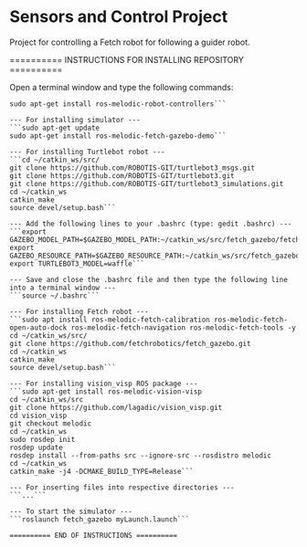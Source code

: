 # Sensors and Control Project
Project for controlling a Fetch robot for following a guider robot.

========== INSTRUCTIONS FOR INSTALLING REPOSITORY ==========

Open a terminal window and type the following commands:
```sudo apt-get install ros-melodic-visp
sudo apt-get install ros-melodic-robot-controllers```

--- For installing simulator ---
```sudo apt-get update
sudo apt-get install ros-melodic-fetch-gazebo-demo```

--- For installing Turtlebot robot ---
```cd ~/catkin_ws/src/  
git clone https://github.com/ROBOTIS-GIT/turtlebot3_msgs.git  
git clone https://github.com/ROBOTIS-GIT/turtlebot3.git  
git clone https://github.com/ROBOTIS-GIT/turtlebot3_simulations.git  
cd ~/catkin_ws
catkin_make
source devel/setup.bash```

--- Add the following lines to your .bashrc (type: gedit .bashrc) ---
```export GAZEBO_MODEL_PATH=$GAZEBO_MODEL_PATH:~/catkin_ws/src/fetch_gazebo/fetch_gazebo/models/gazebo_models_worlds_collection/models
export GAZEBO_RESOURCE_PATH=$GAZEBO_RESOURCE_PATH:~/catkin_ws/src/fetch_gazebo/fetch_gazebo/models/gazebo_models_worlds_collection/worlds
export TURTLEBOT3_MODEL=waffle```

--- Save and close the .bashrc file and then type the following line into a terminal window ---
```source ~/.bashrc```

--- For installing Fetch robot ---
```sudo apt install ros-melodic-fetch-calibration ros-melodic-fetch-open-auto-dock ros-melodic-fetch-navigation ros-melodic-fetch-tools -y
cd ~/catkin_ws/src/ 
git clone https://github.com/fetchrobotics/fetch_gazebo.git    
cd ~/catkin_ws   
catkin_make   
source devel/setup.bash```

--- For installing vision_visp ROS package ---
```sudo apt-get install ros-melodic-vision-visp
cd ~/catkin_ws/src
git clone https://github.com/lagadic/vision_visp.git
cd vision_visp
git checkout melodic
cd ~/catkin_ws
sudo rosdep init
rosdep update
rosdep install --from-paths src --ignore-src --rosdistro melodic
cd ~/catkin_ws
catkin_make -j4 -DCMAKE_BUILD_TYPE=Release```

--- For inserting files into respective directories ---
```...```

--- To start the simulator --- 
```roslaunch fetch_gazebo myLaunch.launch```

========== END OF INSTRUCTIONS ==========
